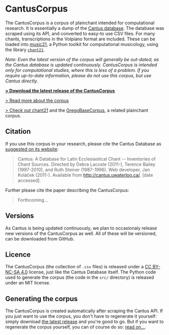 CantusCorpus
============

The CantusCorpus is a corpus of plainchant intended for 
computational research. It is essentially a dump of 
the [Cantus database](http://cantus.uwaterloo.ca/). The database was scraped 
using its API, and converted to easy-to use CSV files. For many chants,
transcriptions in the Volpiano format are included. These can be loaded into
[music21](https://web.mit.edu/music21/), a Python toolkit for computational 
musicology, using the library [`chant21`](https://github.com/bacor/chant21/).

*Note: Even the latest version of the corpus will generally be out-dated, as*
*the Cantus database is updated continuously. CantusCorpus is intended only for*
*computational studies, where this is less of a problem. If you require*
*up-to-date information, please do not use this corpus, but use Cantus directly.*

[**> Download the latest release of the CantusCorpus**](https://github.com/bacor/cantuscorpus/releases/latest)

[> Read more about the corpus](https://github.com/bacor/cantuscorpus/tree/master/docs)

[> Check out chant21](https://github.com/bacor/chant21/) and the
[GregoBaseCorpus](https://github.com/bacor/gregobasecorpus/), a related plainchant corpus.

Citation
--------

If you use this corpus in your research, please cite the Cantus Database
as [suggested on its website](http://cantus.uwaterloo.ca/citations):

>   Cantus: A Database for Latin Ecclesiastical Chant -- Inventories of Chant 
    Sources. Directed by Debra Lacoste (2011-), Terence Bailey (1997-2010), and 
    Ruth Steiner (1987-1996). Web developer, Jan Koláček (2011-). Available 
    from <http://cantus.uwaterloo.ca/>. [date accessed].

Further please cite the paper describing the CantusCorpus:

>   Forthcoming...

Versions
--------

As Cantus is being updated continuously, we plan to occasionaly release new 
versions of the CantusCorpus as well. All of these will be versioned,
can be downloaded from GitHub.

Licence
-------

The CantusCorpus (the collection of `.csv` files) is released under a 
[CC BY-NC-SA 4.0](https://creativecommons.org/licenses/by-nc-sa/4.0/) license,
just like the Cantus Database itself. The Python code used to generate the 
corpus (the code in the `src/` directory) is released under an MIT license.

Generating the corpus
---------------------

The CantusCorpus is created automatically after scraping the Cantus API.
If you just want to use the corpus, you don't have to regenerate it yourself:
simply download [the latest release](https://github.com/bacor/cantus/releases/latest) 
and you're good to go. But if you want to regenerate the corpus yourself, 
you can of course do so: [read on...](https://github.com/bacor/cantuscorpus/tree/master/src).